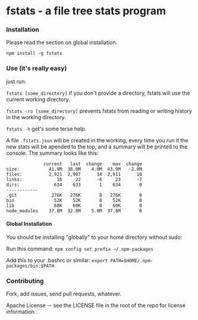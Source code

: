 # fstats - a file tree stats program

### Installation

Please read the section on global installation.

```
npm install -g fstats 
```

### Use (it's really easy)

just run:

`fstats [some_directory]` if you don't provide a directory, fstats will use the current working directory.

`fstats -ro [some_directory]` prevents fstats from reading or writing history in the working directory.

`fstats -h` get's some terse help.

A file `.fstats.json` will be created in the working, every time you run it the new stats will be apended to the top, and a summary will be printed to the console. The summary looks like this:

```
              current   last  change    max  change
size:           41.9M  38.0M    4.0M  43.9M   -2.0M
files:          2,921  2,907      14  2,911      10
links:             16     22      -6     23      -7
dirs:             634    633       1    634       0
------------
.git             276K   276K       0   276K       0
bin               52K    52K       0    52K       0
lib               60K    60K       0    60K       0
node_modules    37.8M  32.8M    5.0M  37.8M       0
```

#### Global Installation

You should be installing "globally" to your home directory without sudo:

Run this command: ```npm config set prefix ~/.npm-packages```

Add this to your .bashrc or similar: ```export PATH=$HOME/.npm-packages/bin:$PATH```

### Contributing

Fork, add issues, send pull requests, whatever.

Apache License -- see the LICENSE file in the root of the repo for license information.
